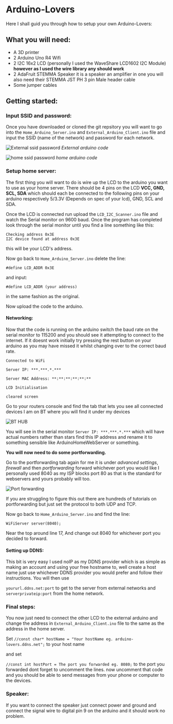 # Arduino-Lovers
Here I shall guid you through how to setup your own Arduino-Lovers:
## What you will need:
 - A 3D printer
 - 2 Arduino Uno R4 Wifi
 - 2 I2C 16x2 LCD (personally I used the WaveShare LCD1602 I2C Module) **however as I used the wire library any should work**
 - 2 AdaFruit STEMMA Speaker it is a speaker an amplifier in one you will also need their STEMMA JST PH 3 pin Male header cable
 - Some jumper cables

## Getting started:
### Input SSID and password:
Once you have downloaded or cloned the git repsitory you will want to go into the `Home_Arduino_Server.ino` and `External_Arduino_Client.ino` file and input the SSID (name of the network) and password for each network.

 
![External ssid password](https://github.com/user-attachments/assets/755ce229-4dbd-42c9-ba5f-e28c9238e1ea)
*External arduino code*


![home ssid password](https://github.com/user-attachments/assets/3c7ee42c-df5d-4c66-a2b9-0489bb5b3b4a)
*home arduino code*

### Setup home server:
The first thing you will want to do is wire up the LCD to the arduino you want to use as your home server. There should be 4 pins on the LCD **VCC, GND, SCL, SDA** which should each be connected to the following pins on your arduino respectively 5/3.3V (Depends on spec of your lcd), GND, SCL and SDA.

Once the LCD is connected run upload the `LCD_I2C_Scanner.ino` file and watch the Serial monitor on 9600 baud. Once the program has completed look through the serial monitor until you find a line something like this:

```
Checking address 0x3E
I2C device found at address 0x3E
```
this will be your LCD's address.


Now go back to `Home_Arduino_Server.ino` delete the line:

`#define LCD_ADDR 0x3E` 

and input:

`#define LCD_ADDR (your address)` 

in the same fashion as the original.

Now upload the code to the arduino.
#### Networking:
Now that the code is running on the arduino switch the baud rate on the serial monitor to 115200 and you should see it attempting to connect to the internet. If it doesnt work initially try pressing the rest button on your arduino as you may have missed it whilst changing over to the correct baud rate.

```
Connected to WiFi

Server IP: ***.***.*.***

Server MAC Address: **:**:**:**:**:**

LCD Initialisation

cleared screen
```

Go to your routers console and find the tab that lets you see all connected devices I am on BT where you will find it under my devices

![BT HUB](https://github.com/user-attachments/assets/f3c189ba-6c16-4975-a7e3-c77d272bf2ea)


You will see in the serial monitor `Server IP: ***.***.*.***` which will have actual numbers rather than stars find this IP address and rename it to something sensible like ArduinoHomeWebServer or something.

**You will now need to do some portforwarding.**

Go to the portforwarding tab again for me it is under *advanced settings*, *firewall* and then *portforwarding* forward whichever port you would like I personally used 8040 as my ISP blocks port 80 as that is the standard for webservers and yours probably will too. 

![Port forwarding](https://github.com/user-attachments/assets/420c7fa9-1091-4caf-a200-9955af61ae9f)

If you are struggling to figure this out there are hundreds of tutorials on portforwarding but just set the protocol to both UDP and TCP.

Now go back to `Home_Arduino_Server.ino` and find the line:

`WiFiServer server(8040);`

Near the top around line 17, And change out 8040 for whichever port you decided to forward.

#### Setting up DDNS:
This bit is very easy I used noIP as my DDNS provider which is as simple as making an account and using your free hostname to, well create a host name just use whichever DDNS provider you would prefer and follow their instructions. You will then use 

`yoururl.ddns.net:port` to get to the server from external networks and `serverprivateip:port` from the home network.
### Final steps:
You now just need to connect the other LCD to the external arduino and change the address in `External_Arduino_Client.ino` file to the same as the address in the home server. 

Set `//const char* hostName = "Your hostName eg. arduino-lovers.ddns.net";` to your host name

and set

`//const int hostPort = The port you forwarded eg. 8080;` to the port you forwarded dont forget to uncomment the lines.
now uncomment that code and you should be able to send messages from your phone or computer to the devices. 

### Speaker:
If you want to connect the speaker just connect power and ground and connect the signal wire to digital pin 9 on the arduino and it should work no problem.
